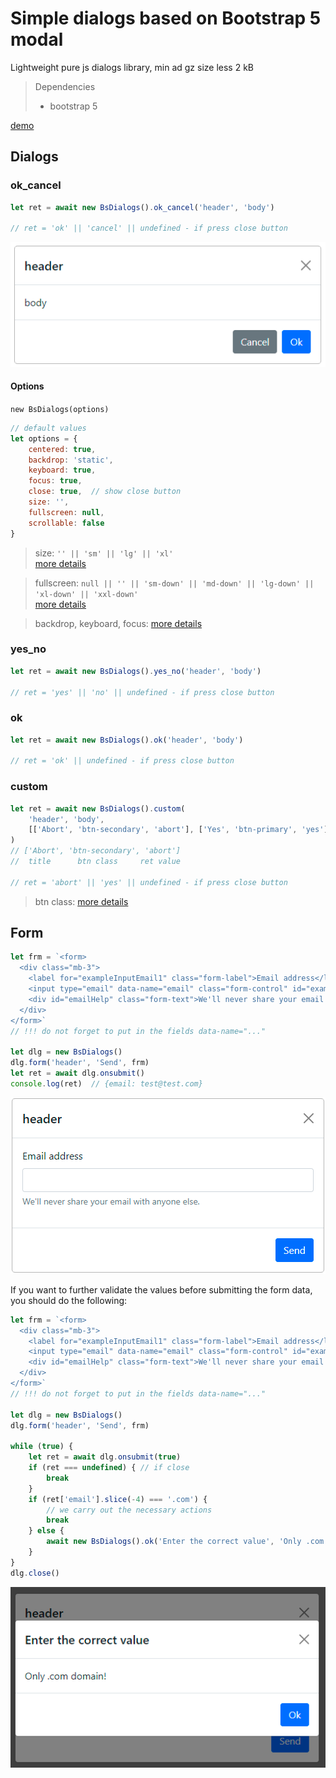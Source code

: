 # Simple dialogs based on Bootstrap 5 modal

Lightweight pure js dialogs library, min ad gz size less 2 kB

> Dependencies
>* bootstrap 5

[demo](https://jsfiddle.net/Alexander_Titov/z8dfpLyw/8)

## Dialogs

### ok_cancel

```js
let ret = await new BsDialogs().ok_cancel('header', 'body')

// ret = 'ok' || 'cancel' || undefined - if press close button
```

![](ok_cancel.png)

#### Options
`new BsDialogs(options)`

```js
// default values
let options = {
    centered: true,
    backdrop: 'static',
    keyboard: true,
    focus: true,
    close: true,  // show close button
    size: '',
    fullscreen: null,
    scrollable: false
}
```
> size: `'' || 'sm' || 'lg' || 'xl'`  
> [more details](https://getbootstrap.com/docs/5.0/components/modal/#optional-sizes)

> fullscreen: `null || '' || 'sm-down' || 'md-down' || 'lg-down' || 'xl-down' || 'xxl-down'`  
> [more details](https://getbootstrap.com/docs/5.0/components/modal/#fullscreen-modal)

> backdrop, keyboard, focus: [more details](https://getbootstrap.com/docs/5.0/components/modal/#options)


### yes_no
```js
let ret = await new BsDialogs().yes_no('header', 'body')

// ret = 'yes' || 'no' || undefined - if press close button
```

### ok
```js
let ret = await new BsDialogs().ok('header', 'body')

// ret = 'ok' || undefined - if press close button
```

### custom
```js
let ret = await new BsDialogs().custom(
    'header', 'body',
    [['Abort', 'btn-secondary', 'abort'], ['Yes', 'btn-primary', 'yes']]
)
// ['Abort', 'btn-secondary', 'abort']
//  title      btn class     ret value

// ret = 'abort' || 'yes' || undefined - if press close button
```
> btn class: [more details](https://getbootstrap.com/docs/5.0/components/buttons/)


## Form

```js
let frm = `<form>
  <div class="mb-3">
    <label for="exampleInputEmail1" class="form-label">Email address</label>
    <input type="email" data-name="email" class="form-control" id="exampleInputEmail1" aria-describedby="emailHelp" required>
    <div id="emailHelp" class="form-text">We'll never share your email with anyone else.</div>
  </div>
</form>`
// !!! do not forget to put in the fields data-name="..."

let dlg = new BsDialogs()
dlg.form('header', 'Send', frm)
let ret = await dlg.onsubmit()
console.log(ret)  // {email: test@test.com}
```

![](frm.png)

If you want to further validate the values before submitting the form data, you should do the following:

```js
let frm = `<form>
  <div class="mb-3">
    <label for="exampleInputEmail1" class="form-label">Email address</label>
    <input type="email" data-name="email" class="form-control" id="exampleInputEmail1" aria-describedby="emailHelp" required>
    <div id="emailHelp" class="form-text">We'll never share your email with anyone else.</div>
  </div>
</form>`
// !!! do not forget to put in the fields data-name="..."

let dlg = new BsDialogs()
dlg.form('header', 'Send', frm)

while (true) {
    let ret = await dlg.onsubmit(true)
    if (ret === undefined) { // if close
        break
    }
    if (ret['email'].slice(-4) === '.com') {
        // we carry out the necessary actions
        break
    } else {
        await new BsDialogs().ok('Enter the correct value', 'Only .com domain!')
    }
}
dlg.close()
```

![](loop.png)
